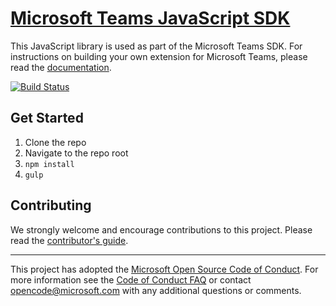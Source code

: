 # [Microsoft Teams JavaScript SDK](https://msdn.microsoft.com/en-us/teams/)

This JavaScript library is used as part of the Microsoft Teams SDK. For instructions on building your own extension for Microsoft Teams, please read the [documentation](https://msdn.microsoft.com/en-us/teams/).

[![Build Status](https://travis-ci.com/OfficeDev/microsoft-teams-library-js.svg?token=UAYZgdbKQTPSakoAAsBL&branch=master)](https://travis-ci.com/OfficeDev/microsoft-teams-library-js)

## Get Started
1. Clone the repo
2. Navigate to the repo root
2. `npm install`
3. `gulp`

## Contributing
We strongly welcome and encourage contributions to this project. Please read the [contributor's guide](CONTRIBUTING.md).

- - -

This project has adopted the [Microsoft Open Source Code of Conduct](https://opensource.microsoft.com/codeofconduct/). For more information see the [Code of Conduct FAQ](https://opensource.microsoft.com/codeofconduct/faq/) or contact [opencode@microsoft.com](mailto:opencode@microsoft.com) with any additional questions or comments.